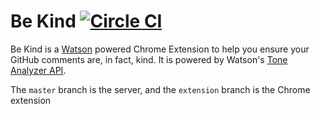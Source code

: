# Be Kind [![Circle CI](https://circleci.com/gh/Snugug/be-kind.svg?style=svg)](https://circleci.com/gh/Snugug/be-kind)

Be Kind is a [Watson](http://www.ibm.com/smarterplanet/us/en/ibmwatson/) powered Chrome Extension to help you ensure your GitHub comments are, in fact, kind. It is powered by Watson's [Tone Analyzer API](http://www.ibm.com/smarterplanet/us/en/ibmwatson/developercloud/tone-analyzer.html).

The `master` branch is the server, and the `extension` branch is the Chrome extension